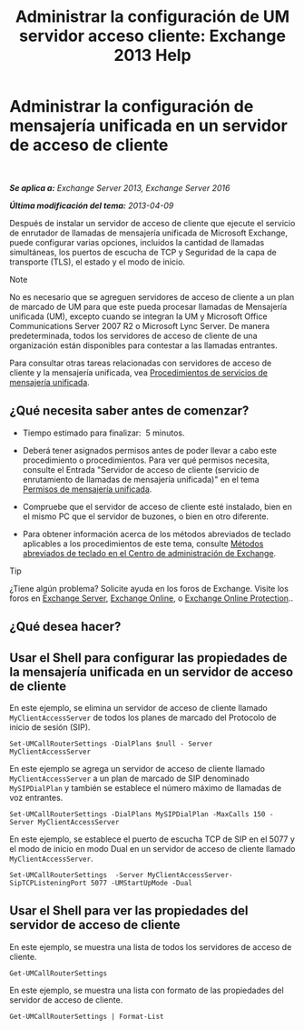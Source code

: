 ﻿---
title: 'Administrar la configuración de UM servidor acceso cliente: Exchange 2013 Help'
TOCTitle: Administrar la configuración de mensajería unificada en un servidor de acceso de cliente
ms:assetid: 08667911-fa86-404e-84b1-65cedd94d579
ms:mtpsurl: https://technet.microsoft.com/es-es/library/JJ673507(v=EXCHG.150)
ms:contentKeyID: 50556736
ms.date: 05/22/2018
mtps_version: v=EXCHG.150
ms.translationtype: MT
---

# Administrar la configuración de mensajería unificada en un servidor de acceso de cliente

 

_**Se aplica a:** Exchange Server 2013, Exchange Server 2016_

_**Última modificación del tema:** 2013-04-09_

Después de instalar un servidor de acceso de cliente que ejecute el servicio de enrutador de llamadas de mensajería unificada de Microsoft Exchange, puede configurar varias opciones, incluidos la cantidad de llamadas simultáneas, los puertos de escucha de TCP y Seguridad de la capa de transporte (TLS), el estado y el modo de inicio.


> [!NOTE]
> No es necesario que se agreguen servidores de acceso de cliente a un plan de marcado de UM para que este pueda procesar llamadas de Mensajería unificada (UM), excepto cuando se integran la UM y Microsoft Office Communications Server 2007 R2 o Microsoft Lync Server. De manera predeterminada, todos los servidores de acceso de cliente de una organización están disponibles para contestar a las llamadas entrantes.



Para consultar otras tareas relacionadas con servidores de acceso de cliente y la mensajería unificada, vea [Procedimientos de servicios de mensajería unificada](um-services-procedures-exchange-2013-help.md).

## ¿Qué necesita saber antes de comenzar?

  - Tiempo estimado para finalizar:  5 minutos.

  - Deberá tener asignados permisos antes de poder llevar a cabo este procedimiento o procedimientos. Para ver qué permisos necesita, consulte el Entrada "Servidor de acceso de cliente (servicio de enrutamiento de llamadas de mensajería unificada)" en el tema [Permisos de mensajería unificada](unified-messaging-permissions-exchange-2013-help.md).

  - Compruebe que el servidor de acceso de cliente esté instalado, bien en el mismo PC que el servidor de buzones, o bien en otro diferente.

  - Para obtener información acerca de los métodos abreviados de teclado aplicables a los procedimientos de este tema, consulte [Métodos abreviados de teclado en el Centro de administración de Exchange](keyboard-shortcuts-in-the-exchange-admin-center-exchange-online-protection-help.md).


> [!TIP]
> ¿Tiene algún problema? Solicite ayuda en los foros de Exchange. Visite los foros en <A href="https://go.microsoft.com/fwlink/p/?linkid=60612">Exchange Server</A>, <A href="https://go.microsoft.com/fwlink/p/?linkid=267542">Exchange Online</A>, o <A href="https://go.microsoft.com/fwlink/p/?linkid=285351">Exchange Online Protection</A>..



## ¿Qué desea hacer?

## Usar el Shell para configurar las propiedades de la mensajería unificada en un servidor de acceso de cliente

En este ejemplo, se elimina un servidor de acceso de cliente llamado `MyClientAccessServer` de todos los planes de marcado del Protocolo de inicio de sesión (SIP).

    Set-UMCallRouterSettings -DialPlans $null - Server MyClientAccessServer

En este ejemplo se agrega un servidor de acceso de cliente llamado `MyClientAccessServer` a un plan de marcado de SIP denominado `MySIPDialPlan` y también se establece el número máximo de llamadas de voz entrantes.

    Set-UMCallRouterSettings -DialPlans MySIPDialPlan -MaxCalls 150 -Server MyClientAccessServer

En este ejemplo, se establece el puerto de escucha TCP de SIP en el 5077 y el modo de inicio en modo Dual en un servidor de acceso de cliente llamado `MyClientAccessServer`.

    Set-UMCallRouterSettings  -Server MyClientAccessServer-SipTCPListeningPort 5077 -UMStartUpMode -Dual 

## Usar el Shell para ver las propiedades del servidor de acceso de cliente

En este ejemplo, se muestra una lista de todos los servidores de acceso de cliente.

    Get-UMCallRouterSettings

En este ejemplo, se muestra una lista con formato de las propiedades del servidor de acceso de cliente.

    Get-UMCallRouterSettings | Format-List

